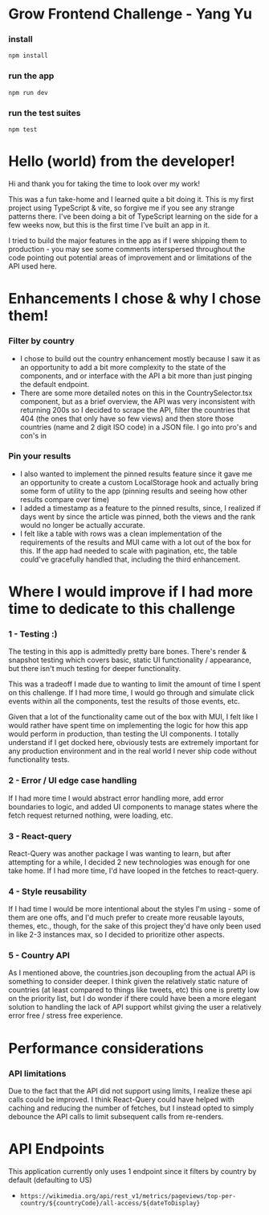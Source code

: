 # Grow Frontend Challenge - Yang Yu

### install
`npm install`

### run the app
`npm run dev`

### run the test suites
`npm test`

# Hello (world) from the developer!

Hi and thank you for taking the time to look over my work!

This was a fun take-home and I learned quite a bit doing it. This is my first project using TypeScript & vite, so forgive me if you see
any strange patterns there. I've been doing a bit of TypeScript learning on the side for a few weeks now, but this is the first
time I've built an app in it.

I tried to build the major features in the app as if I were shipping them to production - you may see some comments
interspersed throughout the code pointing out potential areas of improvement and or limitations of the API used here.

# Enhancements I chose & why I chose them!

### Filter by country

- I chose to build out the country enhancement mostly because I saw it as an opportunity to add a bit more complexity to the state
of the components, and or interface with the API a bit more than just pinging the default endpoint.
- There are some more detailed notes on this in the CountrySelector.tsx component, but as a brief overview, the API was very inconsistent with returning 200s so I decided to scrape the API, filter the countries that 404 (the ones that only have so few views) 
and then store those countries (name and 2 digit ISO code) in a JSON file. I go into pro's and con's in <CountrySelector />


### Pin your results

- I also wanted to implement the pinned results feature since it gave me an opportunity to create a custom LocalStorage hook and actually bring some form of utility to the app (pinning results and seeing how other results compare over time)
- I added a timestamp as a feature to the pinned results, since, I realized if days went by since the article was pinned, both the views and the rank would no longer be actually accurate.
- I felt like a table with rows was a clean implementation of the requirements of the results and MUI came with a lot out of the box
for this. If the app had needed to scale with pagination, etc, the table could've gracefully handled that, including the third enhancement. 


# Where I would improve if I had more time to dedicate to this challenge

### 1 - Testing :) 

The testing in this app is admittedly pretty bare bones. There's render & snapshot testing which covers basic, static UI 
functionality / appearance, but there isn't much testing for deeper functionality.

This was a tradeoff I made due to wanting to limit the amount of time I spent on this challenge. If I had more time, I would go through and simulate click events within all the components, test the results of those events, etc. 

Given that a lot of the functionality came out of the box with MUI, I felt like I would rather have spent time on implementing the logic for how this app would perform in production, than testing the UI components. I totally understand if I get docked here, obviously tests are extremely important for any production environment and in the real world I never ship code without functionality tests.

### 2 - Error / UI edge case handling

If I had more time I would abstract error handling more, add error boundaries to logic, and added UI components to manage states where the fetch request returned nothing, were loading, etc. 

### 3 - React-query

React-Query was another package I was wanting to learn, but after attempting for a while, I decided 2 new technologies was enough
for one take home. If I had more time, I'd have looped in the fetches to react-query. 

### 4 - Style reusability

If I had time I would be more intentional about the styles I'm using - some of them are one offs, and I'd much prefer to create more reusable layouts, themes, etc., though, for the sake of this project they'd have only been used in like 2-3 instances max, so I decided to prioritize other aspects. 

### 5 - Country API

As I mentioned above, the countries.json decoupling from the actual API is something to consider deeper. I think given the relatively static nature of countries (at least compared to things like tweets, etc) this one is pretty low on the priority list, but I do wonder if there could have been a more elegant solution to handling the lack of API support whilst giving the user a relatively error free / stress free experience. 

# Performance considerations

### API limitations
Due to the fact that the API did not support using limits, I realize these api calls could be improved. I think React-Query could have helped with caching and reducing the number of fetches, but I instead opted to simply debounce the API calls to limit subsequent calls from re-renders. 

# API Endpoints

This application currently only uses 1 endpoint since it filters by country by default (defaulting to US)

- `https://wikimedia.org/api/rest_v1/metrics/pageviews/top-per-country/${countryCode}/all-access/${dateToDisplay}`
